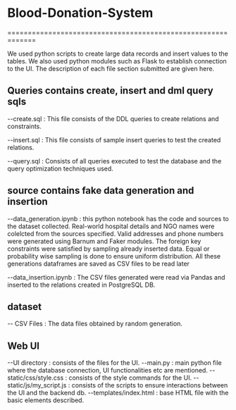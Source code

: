 # Blood-Donation-System
=============================================================

We used python scripts to create large data records and insert values to the tables. We also used python modules such as Flask to 
establish connection to the UI.
The description of each file section submitted are given here.

Queries contains create, insert and dml query sqls
---------------------------------------------------
--create.sql : This file consists of the DDL queries to create relations and constraints.
 
--insert.sql : This file consists of sample insert queries to test the created relations.

--query.sql : Consists of all queries executed to test the database and the query optimization techniques used.

source contains fake data generation and insertion
----------------------------------------------------
--data_generation.ipynb : this python notebook has the code and sources to the dataset collected. Real-world hospital details and
 NGO names were colelcted from the sources specified. Valid addresses and phone numbers were generated using Barnum and Faker modules.
 The foreign key constraints were satisfied by sampling already inserted data. Equal or probability wise sampling is done to ensure 
 uniform distribution. All these generations dataframes are saved as CSV files to be read later

 --data_insertion.ipynb : The CSV files generated were read via Pandas and inserted to the relations created in PostgreSQL DB.

dataset
-------
 -- CSV Files : The data files obtained by random generation.

Web UI
-------
 --UI directory : consists of the files for the UI.
    --main.py : main python file where the database connection, UI functionalities etc are mentioned.
    --static/css/style.css : consists of the style commands for the UI.
    --static/js/my_script.js : consists of the scripts to ensure interactions between the UI and the backend db.
    --templates/index.html : base HTML file with the basic elements described.
